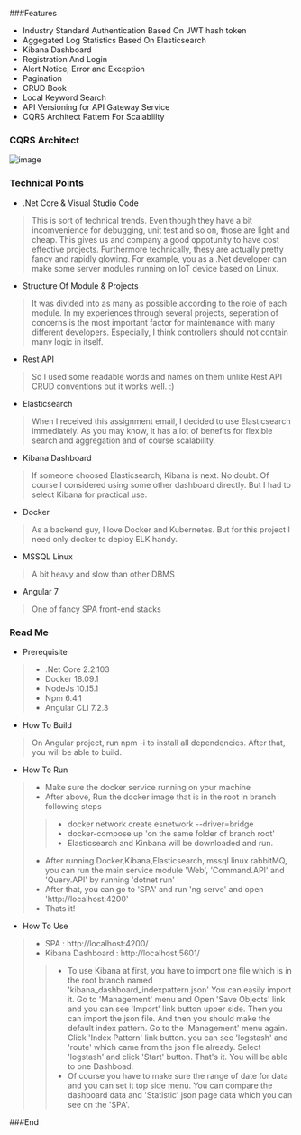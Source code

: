 ###Features
- Industry Standard Authentication Based On JWT hash token
- Aggegated Log Statistics Based On Elasticsearch
- Kibana Dashboard
- Registration And Login
- Alert Notice, Error and Exception
- Pagination
- CRUD Book
- Local Keyword Search
- API Versioning for API Gateway Service
- CQRS Architect Pattern For Scalablilty

### CQRS Architect
![image](https://drive.google.com/uc?export=view&id=1tnToN4C3DzzjWAOVI4WA26qM-fVWi-FO)


### Technical Points
- .Net Core & Visual Studio Code
>This is sort of technical trends. 
>Even though they have a bit incomvenience for debugging, unit test and so on, those are light and cheap. 
>This gives us and company a good oppotunity to have cost effective projects. 
>Furthermore technically, thesy are actually pretty fancy and rapidly glowing. 
>For example, you as a .Net developer can make some server modules running on IoT device based on Linux.

- Structure Of Module & Projects
>It was divided into as many as possible according to the role of each module. 
>In my experiences through several projects, seperation of concerns is the most important factor for maintenance with many different developers. Especially, I think controllers should not contain many logic in itself.

- Rest API
>So I used some readable words and names on them unlike Rest API CRUD conventions but it works well. :) 

- Elasticsearch
>When I received this assignment email, I decided to use Elasticsearch immediately. 
>As you may know, it has a lot of benefits for flexible search and aggregation and of course scalability. 

- Kibana Dashboard
>If someone choosed Elasticsearch, Kibana is next. No doubt. 
>Of course I considered using some other dashboard directly. But I had to select Kibana for practical use.

- Docker
>As a backend guy, I love Docker and Kubernetes.
>But for this project I need only docker to deploy ELK handy.

- MSSQL Linux
>A bit heavy and slow than other DBMS

- Angular 7
>One of fancy SPA front-end stacks

### Read Me
- Prerequisite
> - .Net Core 2.2.103
> - Docker 18.09.1
> - NodeJs 10.15.1
> - Npm 6.4.1
> - Angular CLI 7.2.3 

- How To Build
> On Angular project, run npm -i to install all dependencies.
> After that, you will be able to build.

- How To Run
> - Make sure the docker service running on your machine 
> - After above, Run the docker image that is in the root in branch following steps
>> - docker network create esnetwork --driver=bridge
>> - docker-compose up 'on the same folder of branch root'
>> - Elasticsearch and Kinbana will be downloaded and run.
> - After running Docker,Kibana,Elasticsearch, mssql linux rabbitMQ, you can run the main service module 'Web', 'Command.API' and 'Query.API' by running 'dotnet run'
> - After that, you can go to 'SPA' and run 'ng serve' and open 'http://localhost:4200'
> - Thats it!

- How To Use
> - SPA : http://localhost:4200/
> - Kibana Dashboard : http://localhost:5601/
>> - To use Kibana at first, you have to import one file which is in the root branch named 'kibana_dashboard_indexpattern.json'
	You can easily import it. Go to 'Management' menu and Open 'Save Objects' link and you can see 'Import' link button upper side.
	Then you can import the json file. And then you should make the default index pattern. Go to the 'Management' menu again.  
	Click 'Index Pattern' link button. you can see 'logstash' and 'route' which came from the json file already.
	Select 'logstash' and click 'Start' button. That's it. You will be able to one Dashboad.
>> - Of course you have to make sure the range of date for data and you can set it top side menu.
>> You can compare the dashboard data and 'Statistic' json page data which you can see on the 'SPA'.

###End
